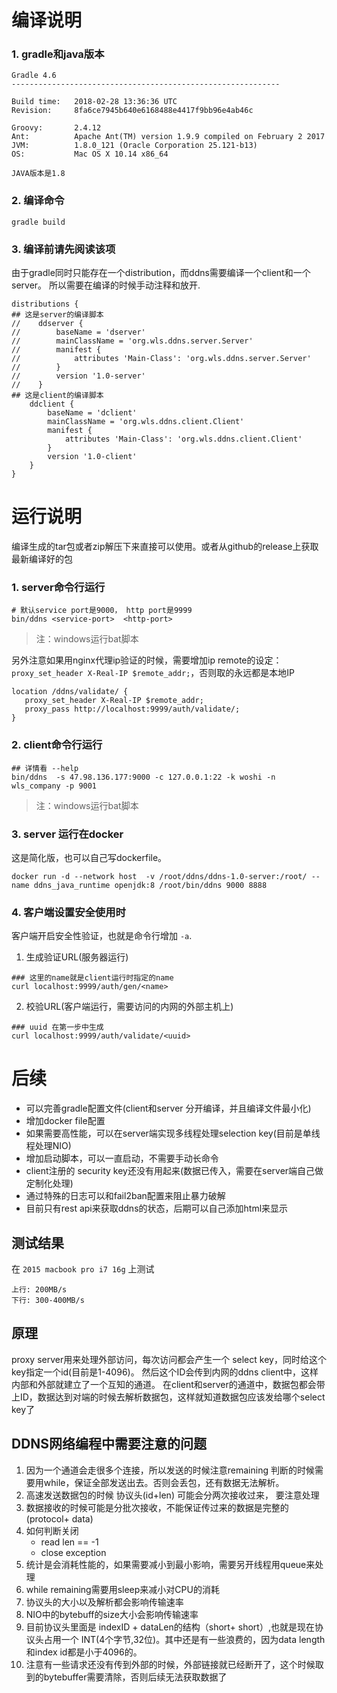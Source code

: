 # 编译说明
### 1. gradle和java版本
```
Gradle 4.6
------------------------------------------------------------

Build time:   2018-02-28 13:36:36 UTC
Revision:     8fa6ce7945b640e6168488e4417f9bb96e4ab46c

Groovy:       2.4.12
Ant:          Apache Ant(TM) version 1.9.9 compiled on February 2 2017
JVM:          1.8.0_121 (Oracle Corporation 25.121-b13)
OS:           Mac OS X 10.14 x86_64
```

`JAVA版本是1.8`

### 2. 编译命令
```
gradle build
```
### 3. 编译前请先阅读该项
由于gradle同时只能存在一个distribution，而ddns需要编译一个client和一个server。
所以需要在编译的时候手动注释和放开.

```
distributions {
## 这是server的编译脚本
//    ddserver {
//        baseName = 'dserver'
//        mainClassName = 'org.wls.ddns.server.Server'
//        manifest {
//            attributes 'Main-Class': 'org.wls.ddns.server.Server'
//        }
//        version '1.0-server'
//    }
## 这是client的编译脚本
    ddclient {
        baseName = 'dclient'
        mainClassName = 'org.wls.ddns.client.Client'
        manifest {
            attributes 'Main-Class': 'org.wls.ddns.client.Client'
        }
        version '1.0-client'
    }
}

```

# 运行说明
编译生成的tar包或者zip解压下来直接可以使用。或者从github的release上获取最新编译好的包
### 1. server命令行运行
```
# 默认service port是9000， http port是9999
bin/ddns <service-port>  <http-port>
```
>注：windows运行bat脚本

另外注意如果用nginx代理ip验证的时候，需要增加ip remote的设定： `proxy_set_header X-Real-IP $remote_addr;`，否则取的永远都是本地IP
```
location /ddns/validate/ {
   proxy_set_header X-Real-IP $remote_addr;
   proxy_pass http://localhost:9999/auth/validate/;
}
```

### 2. client命令行运行
```
## 详情看 --help
bin/ddns  -s 47.98.136.177:9000 -c 127.0.0.1:22 -k woshi -n wls_company -p 9001
```
>注：windows运行bat脚本
### 3. server 运行在docker
这是简化版，也可以自己写dockerfile。
```
docker run -d --network host  -v /root/ddns/ddns-1.0-server:/root/ --name ddns_java_runtime openjdk:8 /root/bin/ddns 9000 8888
```

### 4. 客户端设置安全使用时
客户端开启安全性验证，也就是命令行增加 `-a`.
1. 生成验证URL(服务器运行)
```
### 这里的name就是client运行时指定的name
curl localhost:9999/auth/gen/<name>
```

2. 校验URL(客户端运行，需要访问的内网的外部主机上)
```
### uuid 在第一步中生成
curl localhost:9999/auth/validate/<uuid>
```


# 后续
- 可以完善gradle配置文件(client和server 分开编译，并且编译文件最小化)
- 增加docker file配置
- 如果需要高性能，可以在server端实现多线程处理selection key(目前是单线程处理NIO)
- 增加启动脚本，可以一直启动，不需要手动长命令
- client注册的 security key还没有用起来(数据已传入，需要在server端自己做定制化处理)
- 通过特殊的日志可以和fail2ban配置来阻止暴力破解
- 目前只有rest api来获取ddns的状态，后期可以自己添加html来显示

## 测试结果
在 `2015 macbook pro i7 16g` 上测试
```
上行: 200MB/s
下行: 300-400MB/s
```

## 原理
proxy server用来处理外部访问，每次访问都会产生一个 select key，同时给这个key指定一个id(目前是1-4096)。
然后这个ID会传到内网的ddns client中，这样内部和外部就建立了一个互知的通道。
在client和server的通道中，数据包都会带上ID，数据达到对端的时候去解析数据包，这样就知道数据包应该发给哪个select key了

## DDNS网络编程中需要注意的问题

1. 因为一个通道会走很多个连接，所以发送的时候注意remaining 判断的时候需要用while，保证全部发送出去。否则会丢包，还有数据无法解析。
2. 高速发送数据包的时候 协议头(id+len) 可能会分两次接收过来， 要注意处理
3. 数据接收的时候可能是分批次接收，不能保证传过来的数据是完整的(protocol+ data)
4. 如何判断关闭
    -  read len == -1
    -  close exception
5. 统计是会消耗性能的，如果需要减小到最小影响，需要另开线程用queue来处理
6. while remaining需要用sleep来减小对CPU的消耗
7. 协议头的大小以及解析都会影响传输速率
8. NIO中的bytebuff的size大小会影响传输速率
9. 目前协议头里面是 indexID + dataLen的结构（short+ short）,也就是现在协议头占用一个 INT(4个字节,32位)。其中还是有一些浪费的，因为data length和index id都是小于4096的。
10. 注意有一些请求还没有传到外部的时候，外部链接就已经断开了，这个时候取到的bytebuffer需要清除，否则后续无法获取数据了


